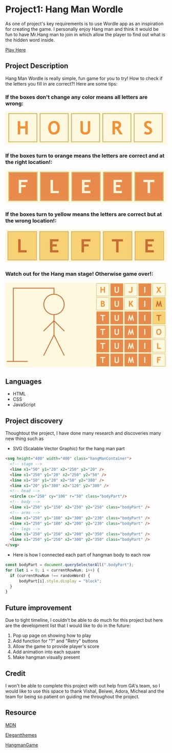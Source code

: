 # Project1: Hang Man Wordle

As one of project's key requirements is to use Wordle app as an inspiration for creating the game. I personally enjoy Hang man and think it would be fun to have Mr.Hang man to join in which allow the player to find out what is the hidden word inside.

[Play Here](https://garnie39.github.io/Project1-app/)

## Project Description 
Hang Man Wordle is really simple, fun game for you to try!
How to check if the letters you fill in are correct?!
Here are some tips:

### If the boxes don't change any color means all letters are wrong:
![alt text](https://raw.githubusercontent.com/garnie39/Project1-app/main/Screen%20Shot%202023-04-04%20at%201.29.39%20pm.png)

### If the boxes turn to orange means the letters are correct and at the right location!:
![alt text](https://raw.githubusercontent.com/garnie39/Project1-app/main/Screen%20Shot%202023-04-04%20at%201.29.59%20pm.png)

### If the boxes turn to yellow means the letters are correct but at the wrong location!:
![alt text](https://raw.githubusercontent.com/garnie39/Project1-app/main/Screen%20Shot%202023-04-04%20at%201.29.07%20pm.png)

### Watch out for the Hang man stage! Otherwise game over!:
![alt text](https://raw.githubusercontent.com/garnie39/Project1-app/main/Screen%20Shot%202023-04-04%20at%201.31.32%20pm.png)

## Languages
* HTML
* CSS
* JavaScript

## Project discovery
Thoughtout the project, I have done many research and discoveries many new thing such as
* SVG (Scalable Vector Graphic) for the hang man part
```html
<svg height="400" width="400" class="hangManContainer">
  <!-- stage -->
  <line x1="50" y1="20" x2="250" y2="20" />
  <line x1="250" y1="20" x2="250" y2="50" />
  <line x1="50" y1="20" x2="50" y2="380" />
  <line x1="20" y1="380" x2="120" y2="380" />
  <!-- head -->
  <circle cx="250" cy="100" r="50" class="bodyPart"/>
  <!-- body -->
  <line x1="250" y1="150" x2="250" y2="250" class="bodyPart" />
  <!-- arms -->
  <line x1="250" y1="180" x2="300" y2="230" class="bodyPart" />
  <line x1="250" y1="180" x2="200" y2="230" class="bodyPart" />
  <!-- legs -->
  <line x1="250" y1="250" x2="200" y2="350" class="bodyPart" />
  <line x1="250" y1="250" x2="300" y2="350" class="bodyPart" />
</svg>
```
  - Here is how I connected each part of hangman body to each row
```javascript
const bodyPart = document.querySelectorAll(".bodyPart");
for (let i = 0; i < currentRowNum; i++) {
  if (currentRowNum !== randomWord) {
      bodyPart[i].style.display = "block";
  }
}
```
## Future improvement
Due to tight timeline, I couldn't be able to do much for this project but here are the development list that I would like to do in the future:
1. Pop up page on showing how to play
2. Add function for "?" and "Retry" buttons
3. Allow the game to provide player's score
4. Add animation into each square
5. Make hangman visually present

## Credit
I won't be able to complete this project with out help from GA's team, so I would like to use this space to thank Vishal, Beiwei, Adora, Micheal and the team for being so patient on guiding me throughout the project.

## Resource
[MDN](https://developer.mozilla.org/en-US/docs/Web/SVG/Element/line)

[Elegantthemes](https://www.elegantthemes.com/blog/wordpress/what-is-an-svg-file-and-how-do-you-use-it)

[HangmanGame](https://www.youtube.com/watch?v=fsK9pydvDvY)
